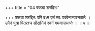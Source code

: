 +++
title = "04 षष्ठ्या शरद्भिः"

+++
षष्ठ्या शरद्भिः परि दध्म एतं स्वः पक्वेनाभ्यश्नवातैः ।  
उपैनं पुत्रा पितरश्च सीदानिमं स्वर्गं गमयान्तमग्नेः ॥ ॥ ५ ॥